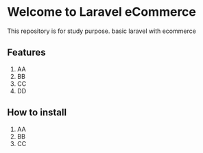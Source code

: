 # Welcome to Laravel eCommerce

This repository is for study purpose.
basic laravel with ecommerce

## Features

1. AA
2. BB
3. CC
4. DD

## How to install

1. AA
2. BB
3. CC
